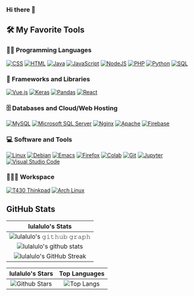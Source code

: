 ### Hi there 👋
## 🛠️ My Favorite Tools

### 👨‍💻 Programming Languages

<p>
    <a href="https://github.com/search?q=user%3ADenverCoder1+is%3Arepo+language%3Acss"><img alt="CSS" src="https://img.shields.io/badge/CSS%20-%231572B6.svg?logo=css3&logoColor=white"></a>
    <a href="https://github.com/search?q=user%3ADenverCoder1+is%3Arepo+language%3Ahtml"><img alt="HTML" src="https://img.shields.io/badge/HTML%20-%23E34F26.svg?logo=html5&logoColor=white"></a>
    <a href="https://github.com/search?q=user%3ADenverCoder1+is%3Arepo+language%3Ajava"><img alt="Java" src="https://img.shields.io/badge/Java-%23007396.svg?logo=java&logoColor=white"></a>
    <a href="https://github.com/search?q=user%3ADenverCoder1+is%3Arepo+language%3Ajavascript"><img alt="JavaScript" src="https://img.shields.io/badge/JavaScript%20-%23F7DF1E.svg?logo=javascript&logoColor=black"></a>
    <a href="https://github.com/search?q=user%3ADenverCoder1+is%3Arepo+language%3Ajavascript"><img alt="NodeJS" src="https://img.shields.io/badge/Node.js%20-%2343853D.svg?logo=node.js&logoColor=white"></a>
    <a href="https://github.com/search?q=user%3ADenverCoder1+is%3Arepo+language%3Aphp"><img alt="PHP" src="https://img.shields.io/badge/PHP-%23777BB4.svg?logo=php&logoColor=white"></a>
    <a href="https://github.com/search?q=user%3ADenverCoder1+is%3Arepo+language%3Apython"><img alt="Python" src="https://img.shields.io/badge/Python%20-%2314354C.svg?logo=python&logoColor=white"></a>
    <a href="https://github.com/search?q=user%3ADenverCoder1+is%3Arepo+language%3Asql"><img alt="SQL" src="https://img.shields.io/badge/SQL%20-%23025E8C.svg?logo=amazon-dynamodb&logoColor=white"></a>

### 🧰 Frameworks and Libraries

<p>
    <a href="#"><img alt="Vue.js" src="https://img.shields.io/badge/Vue.js-4FC08D?&logo=vue.js&logoColor=white"></a>
    <a href="#"><img alt="Keras" src="https://img.shields.io/badge/Keras%20-%23D00000.svg?logo=Keras&logoColor=white"></a>
    <a href="#"><img alt="Pandas" src="https://img.shields.io/badge/Pandas%20-%23150458.svg?logo=pandas&logoColor=white"></a>
    <a href="#"><img alt="React" src="https://img.shields.io/badge/React-20232A?&logo=react&logoColor=61DAFB"></a>

</p>

### 🗄️ Databases and Cloud/Web Hosting

<p>
    <a href="#"><img alt="MySQL" src="https://img.shields.io/badge/MySQL-00000F?style=for-the-badge&logo=mysql&logoColor=white"></a>
    <a href="#"><img alt="Microsoft SQL Server" src="https://img.shields.io/badge/Microsoft_SQL_Server-CC2927?style=for-the-badge&logo=microsoft-sql-server&logoColor=white"></a>
    <a href="#"><img alt="Nginx" src="https://img.shields.io/badge/Nginx-009639?style=for-the-badge&logo=nginx&logoColor=white"></a>
    <a href="#"><img alt="Apache" src="https://img.shields.io/badge/Apache-D22128?style=for-the-badge&logo=apache&logoColor=white"></a>
    <a href="#"><img alt="Firebase" src ="https://img.shields.io/badge/Firebase-%23316192.svg?logo=firebase&logoColor=white"></a>
</p>

### 💻 Software and Tools

<p>
    <a href="#"><img alt="Linux" src="https://img.shields.io/badge/Linux%20-%23FCC624?logo=linux&logoColor=black"></a>
    <a href="#"><img alt="Debian" src="https://img.shields.io/badge/Debian-%23A81D33.svg?logo=debian&logoColor=white"></a>
    <a href="#"><img alt="Emacs" src="https://img.shields.io/badge/Emacs-%237F5AB6.svg?logo=gnu-emacs&logoColor=white"></a>
    <a href="#"><img alt="Firefox" src="https://img.shields.io/badge/Firefox-%23FF7139.svg?logo=firefox-browser&logoColor=white"></a>
    <a href="#"><img alt="Colab" src="https://img.shields.io/badge/Colab-00b56a.svg?logo=google-colab&logoColor=white"></a>
    <a href="#"><img alt="Git" src="https://img.shields.io/badge/Git%20-%23F05033.svg?logo=git&logoColor=white"></a>
    <a href="#"><img alt="Jupyter" src="https://img.shields.io/badge/Jupyter%20-%23F37626.svg?logo=Jupyter&logoColor=white"></a>
    <a href="#"><img alt="Visual Studio Code" src="https://img.shields.io/badge/Visual%20Studio%20Code-0078d7.svg?logo=visual-studio-code&logoColor=white"></a>
</p>

### 👨🏽‍💻 Workspace
<p>
    <a href="#"><img alt="T430 Thinkpad" src="https://img.shields.io/badge/ThinkPad-Lenovo-red.svg?style=for-the-badge&logo=lenovo&logoColor=white"></a>
    <a href="#"><img alt="Arch Linux" src="https://img.shields.io/badge/Arch_Linux-blue.svg?style=for-the-badge&logo=arch-linux&logoColor=white"></a>
</p>


## GitHub Stats


|                                                                     lulalulo's Stats                                                                     |
|:------------------------------------------------------------------------------------------------------------------------------------------------------:|
| ![lulalulo's 𝚐𝚒𝚝𝚑𝚞𝚋 𝚐𝚛𝚊𝚙𝚑](https://activity-graph.herokuapp.com/graph?username=lulalulo&theme=react-dark&hide_border=true&area=true) |
| ![lulalulo's github stats](https://github-readme-stats.vercel.app/api?username=lulalulo&show_icons=true&theme=algolia)              | 
| ![lulalulo's GitHub Streak](https://github-readme-streak-stats.herokuapp.com/?user=lulalulo&theme=algolia)                    | 
    

|                                                                                                      lulalulo's Stars                                                                                                       |                                                           Top Languages                                                           |      
|:-------------------------------------------------------------------------------------------------------------------------------------------------------------------------------------------------------------------------:|:---------------------------------------------------------------------------------------------------------------------------------:|
| ![Github Stars](https://github-readme-stats.vercel.app/api?username=lulalulo&show_icons=true&locale=en&count_private=true&hide_rank=true&custom_title=My%20GitHub%20Stats&disable_animations=true&theme=algolia) | ![Top Langs](https://github-readme-stats.vercel.app/api/top-langs/?username=lulalulo&langs_count=8&theme=algolia&layout=compact) |
